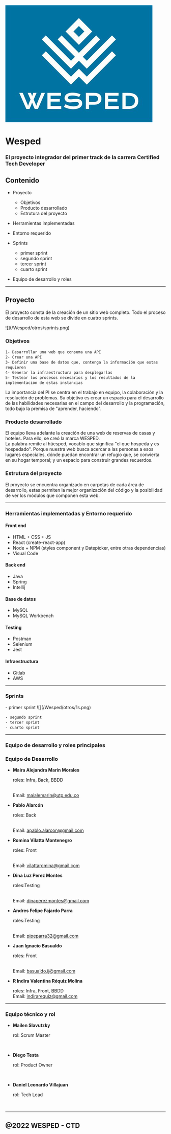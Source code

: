 
![](/Wesped/logos/logow.jpeg)

<h1 align-text="center"> Wesped </h1>

### El proyecto integrador del primer track de la carrera Certified Tech Developer

## Contenido

- Proyecto
    - Objetivos
    - Producto desarrollado
    - Estrutura del proyecto

- Herramientas implementadas

- Entorno requerido

- Sprints
    - primer sprint
    - segundo sprint
    - tercer sprint 
    - cuarto sprint

- Equipo de desarrollo y roles

<hr/>

 <h2 text-align=center>Proyecto</h2>
 <p>El proyecto consta de la creación de un sitio web completo. Todo el proceso de desarrollo de esta web se divide en cuatro sprints.</p>
 ![](/Wesped/otros/sprints.png)
    <h3> Objetivos </h3>

    1- Desarrollar una web que consuma una API
    2- Crear una API
    3- Definir una base de datos que, contenga la información que estas requieren
    4- Generar la infraestructura para desplegarlas
    5- Testear los procesos necesarios y los resultados de la implementación de estas instancias

<p>La importancia del PI se centra en el trabajo en equipo, la colaboración y la resolución de problemas. Su objetivo es crear un espacio para el desarrollo de las habilidades necesarias en el campo del desarrollo y la programación, todo bajo la premisa de "aprender, haciendo".</p>
    <h3>Producto desarrollado</h3>
<p>El equipo lleva adelante la creación de una web de reservas de casas y hoteles. Para ello, se creó la marca WESPED. <br>
La palabra remite al húesped, vocablo que significa "el que hospeda y es hospedado". Porque nuestra web busca acercar a las personas a esos lugares especiales, dónde puedan encontrar un refugio que, se convierta en su hogar temporal; y un espacio para construir grandes recuerdos.</p>
    <h3>Estrutura del proyecto</h3>
<p>El proyecto se encuentra organizado en carpetas de cada área de desarrollo, estas permiten la mejor organización del código y la posibilidad de ver los módulos que componen esta web.</p>
<hr/>
<h3>Herramientas implementadas y Entorno requerido</h3>

#### Front end
 - HTML + CSS + JS
 - React (create-react-app)
 - Node + NPM (styles component y Datepicker, entre otras dependencias)
 - Visual Code

#### Back end
 - Java 
 - Spring 
 - Intellij

#### Base de datos
 - MySQL
 - MySQL Workbench

#### Testing
 - Postman
 - Selenium
 - Jest

#### Infraestructura
 - Gitlab 
 - AWS

<hr/>
<h3>Sprints</h3>
    - primer sprint
![](/Wesped/otros/1s.png)

    - segundo sprint
    - tercer sprint 
    - cuarto sprint

<hr/>
<h3> Equipo de desarrollo y roles principales</h3>

### Equipo de Desarrollo

- <b>Maira Alejandra Marin Morales</b> <p>roles: Infra, Back, BBDD</p><br>
Email: <a>maialemarin@utp.edu.co</a> <br>

- <b>Pablo Alarcón</b> <p>roles: Back</p> <br>
Email: <a>apablo.alarcon@gmail.com</a> <br>

- <b>Romina Vilatta Montenegro</b> <p>roles: Front</p><br>
Email: <a>vilattaromina@gmail.com</a> <br>

- <b>Dina Luz Perez Montes</b> <p>roles:Testing</p><br>
Email: <a>dinaperezmontes@gmail.com</a> <br>

- <b>Andres Felipe Fajardo Parra</b> <p>roles:Testing</p><br>
Email: <a>pipeparra32@gmail.com</a> <br>

- <b>Juan Ignacio Basualdo</b> <p>roles: Front</p><br>
Email: <a>basualdo.ij@gmail.com</a> <br>

- <b>R Indira Valentina Réquiz Molina</b> <p>roles: Infra, Front, BBDD <br>
Email: <a>indirarequiz@gmail.com</a> <br>

<hr/>

### Equipo técnico y rol

- <b>Mailen Slavutzky</b> <p>rol: Scrum Master</p><br>

- <b>Diego Testa</b> <p>rol: Product Owner</p><br>

- <b>Daniel Leonardo Villajuan</b> <p>rol: Tech Lead</p><br>

<hr/>

## @2022 WESPED - CTD 